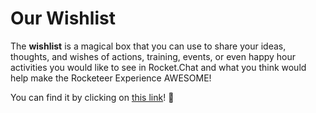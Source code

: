 # Our Wishlist

The **wishlist** is a magical box that you can use to share your ideas, thoughts, and wishes of actions, training, events, or even happy hour activities you would like to see in Rocket.Chat and what you think would help make the Rocketeer Experience AWESOME!

You can find it by clicking on [this link](https://forms.gle/CVSxQwTGLhLdCe2y8)! **🧞**
